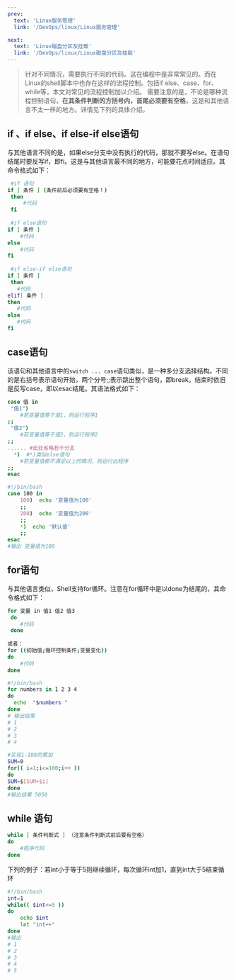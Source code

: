 ```yaml
---
prev:
  text: 'Linux服务管理'
  link: '/DevOps/linux/Linux服务管理'

next:
  text: 'Linux磁盘分区及挂载'
  link: '/DevOps/linux/Linux磁盘分区及挂载'
---
```


>针对不同情况，需要执行不同的代码。这在编程中是非常常见的。而在Linux的shell脚本中也存在这样的流程控制。包括if else、case、for、while等，本文对常见的流程控制加以介绍。
需要注意的是，不论是哪种流程控制语句，**在其条件判断的方括号内，首尾必须要有空格**，这是和其他语言不太一样的地方。详情见下列的具体介绍。

## if 、if else、if else-if else语句 
与其他语言不同的是，如果else分支中没有执行的代码，那就不要写else。在语句结尾时要反写if，即fi。这是与其他语言最不同的地方，可能要花点时间适应。其命令格式如下：
```bash
 #if 语句
if [ 条件 ] (条件前后必须要有空格！)
 then
     #代码
 fi
 
 #if else语句
if [ 条件 ]
    #代码
else
    #代码
fi
 
 #if else-if else语句
if [ 条件 ] 
 then
   #代码
elif[ 条件 ]
then 
   #代码
else
   #代码
fi
```

## case语句
该语句和其他语言中的`switch ... case`语句类似，是一种多分支选择结构。不同的是右括号表示语句开始，两个分号;;表示跳出整个语句，即break。结束时依旧是反写case，即以esac结尾。其语法格式如下：
```bash
case 值 in
 "值1")
    #若变量值等于值1，则运行程序1
;;
 "值2")
    #若变量值等于值2，则运行程序2
;;
...... #此处省略若干分支
  *)  #*)类似else语句
    #若变量值都不满足以上的情况，则运行此程序
;;
esac
```
```bash
#!/bin/bash
case 100 in
    100)  echo '变量值为100'
    ;;
    200)  echo '变量值为200'
    ;;
    *)  echo '默认值'
    ;;
esac
#输出 变量值为100
```

## for语句
与其他语言类似，Shell支持for循环。注意在for循环中是以done为结尾的，其命令格式如下：
```bash
for 变量 in 值1 值2 值3
 do 
    #代码
 done 
 
或者：
for ((初始值;循环控制条件;变量变化))
do 
    #代码
done 
```
```bash
#!/bin/bash
for numbers in 1 2 3 4 
do 
  echo  "$numbers "
done
# 输出结果
# 1 
# 2
# 3
# 4

#实现1-100的累加
SUM=0
for(( i=1;i<=100;i++ ))
do 
SUM=$[SUM+$i]
done
#输出结果 5050
```

## while 语句
```bash
while [ 条件判断式 ] （注意条件判断式前后要有空格）
do 
    #程序代码
done 
```
下列的例子：若int小于等于5则继续循环，每次循环int加1，直到int大于5结束循环
```bash
#!/bin/bash
int=1
while(( $int<=5 ))
do
    echo $int
    let "int++"
done
#输出
# 1
# 2
# 3
# 4
# 5
```